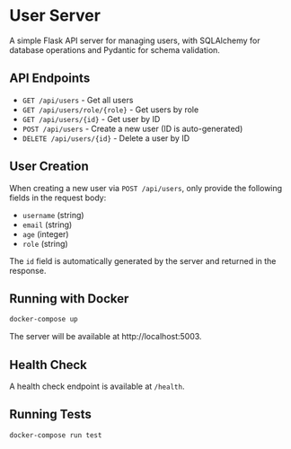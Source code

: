 # User Server

A simple Flask API server for managing users, with SQLAlchemy for database operations and Pydantic for schema validation.

## API Endpoints

- `GET /api/users` - Get all users
- `GET /api/users/role/{role}` - Get users by role
- `GET /api/users/{id}` - Get user by ID
- `POST /api/users` - Create a new user (ID is auto-generated)
- `DELETE /api/users/{id}` - Delete a user by ID

## User Creation

When creating a new user via `POST /api/users`, only provide the following fields in the request body:
- `username` (string)
- `email` (string)
- `age` (integer)
- `role` (string)

The `id` field is automatically generated by the server and returned in the response.

## Running with Docker

```bash
docker-compose up
```

The server will be available at http://localhost:5003.

## Health Check

A health check endpoint is available at `/health`.

## Running Tests

```bash
docker-compose run test
```
